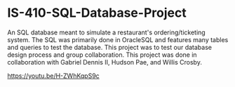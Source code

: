 # IS-410-SQL-Database-Project
An SQL database meant to simulate a restaurant's ordering/ticketing system. The SQL was primarily done in OracleSQL and features many tables and queries to test the database. This project was to test our database design process and group collaboration. This project was done in collaboration with Gabriel Dennis II, Hudson Pae, and Willis Crosby.

https://youtu.be/H-ZWhKqpS9c
